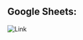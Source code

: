 ## Google Sheets:
![Link](https://docs.google.com/spreadsheets/d/1KcZ8eMT3eDDOi40mzn6a2BdB85ixf88UMLplW-TLPxg/edit?usp=sharing)
